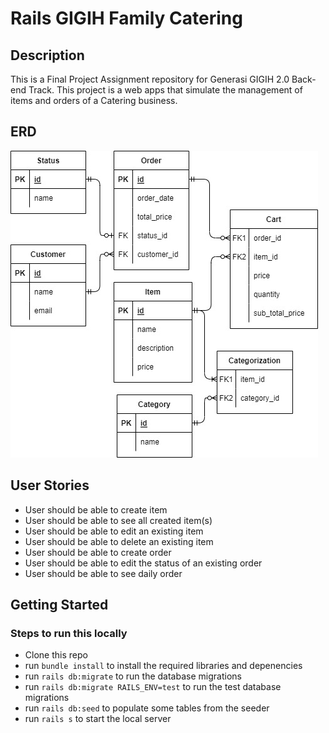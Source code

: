 # Rails GIGIH Family Catering

## Description
This is a Final Project Assignment repository for Generasi GIGIH 2.0 Back-end Track. This project is a web apps that simulate the management of items and orders of a Catering business.

## ERD
![Project's ERD](image-db-erd.jpg)

## User Stories
- User should be able to create item
- User should be able to see all created item(s)
- User should be able to edit an existing item
- User should be able to delete an existing item
- User should be able to create order
- User should be able to edit the status of an existing order
- User should be able to see daily order

## Getting Started
### Steps to run this locally
- Clone this repo
- run `bundle install` to install the required libraries and depenencies
- run `rails db:migrate` to run the database migrations
- run `rails db:migrate RAILS_ENV=test` to run the test database migrations
- run `rails db:seed` to populate some tables from the seeder
- run `rails s` to start the local server
